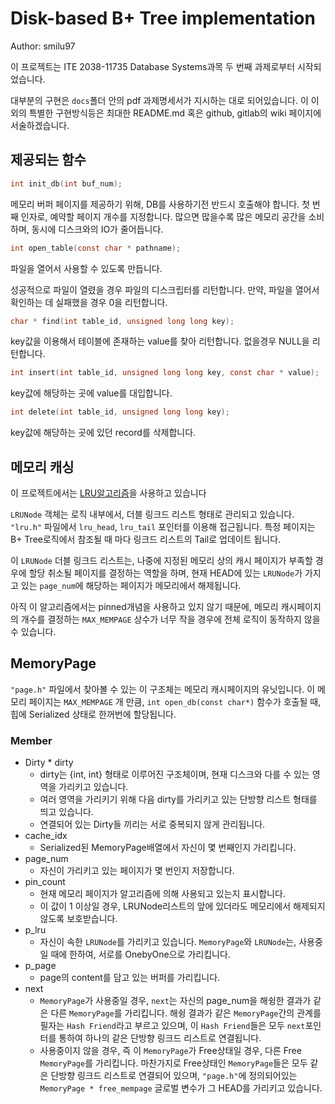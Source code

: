 # Disk-based B+ Tree implementation

Author: smilu97

이 프로젝트는 ITE 2038-11735 Database Systems과목 두 번째 과제로부터 시작되었습니다.



대부분의 구현은 `docs`폴더 안의 pdf 과제명세서가 지시하는 대로 되어있습니다. 이 이외의 특별한 구현방식등은 최대한 README.md 혹은 github, gitlab의 wiki 페이지에 서술하겠습니다.

## 제공되는 함수

```C
int init_db(int buf_num);
```

메모리 버퍼 페이지를 제공하기 위해, DB를 사용하기전 반드시 호출해야 합니다. 첫 번째 인자로, 예약할 페이지 개수를 지정합니다. 많으면 많을수록 많은 메모리 공간을 소비하며, 동시에 디스크와의 IO가 줄어듭니다.

```C
int open_table(const char * pathname);
```

파일을 열어서 사용할 수 있도록 만듭니다.

성공적으로 파일이 열렸을 경우 파일의 디스크립터를 리턴합니다. 만약, 파일을 열어서 확인하는 데 실패했을 경우 0을 리턴합니다.

```C
char * find(int table_id, unsigned long long key);
```

key값을 이용해서 테이블에 존재하는 value를 찾아 리턴합니다. 없을경우 NULL을 리턴합니다.

```C
int insert(int table_id, unsigned long long key, const char * value);
```

key값에 해당하는 곳에 value를 대입합니다.

```C
int delete(int table_id, unsigned long long key);
```

key값에 해당하는 곳에 있던 record를 삭제합니다.

## 메모리 캐싱

이 프로젝트에서는 [LRU알고리즘](https://en.wikipedia.org/wiki/Cache_replacement_policies#Least_Recently_Used_.28LRU.29)을 사용하고 있습니다

`LRUNode` 객체는 로직 내부에서, 더블 링크드 리스트 형태로 관리되고 있습니다. `"lru.h"` 파일에서 `lru_head`, `lru_tail` 포인터를 이용해 접근됩니다. 특정 페이지는 B+ Tree로직에서 참조될 때 마다 링크드 리스트의 Tail로 업데이트 됩니다.

이 `LRUNode` 더블 링크드 리스트는, 나중에 지정된 메모리 상의 캐시 페이지가 부족할 경우에 할당 취소될 페이지를 결정하는 역할을 하며, 현재 HEAD에 있는 `LRUNode`가 가지고 있는 `page_num`에 해당하는 페이지가 메모리에서 해제됩니다.

아직 이 알고리즘에서는 pinned개념을 사용하고 있지 않기 때문에, 메모리 캐시페이지의 개수를 결정하는 `MAX_MEMPAGE` 상수가 너무 작을 경우에 전체 로직이 동작하지 않을 수 있습니다.

## MemoryPage

`"page.h"` 파일에서 찾아볼 수 있는 이 구조체는 메모리 캐시페이지의 유닛입니다. 이 메모리 페이지는 `MAX_MEMPAGE` 개 만큼, `int open_db(const char*)` 함수가 호출될 때, 힙에 Serialized 상태로 한꺼번에 할당됩니다.

### Member

* Dirty * dirty
  * dirty는 {int, int} 형태로 이루어진 구조체이며, 현재 디스크와 다를 수 있는 영역을 가리키고 있습니다.
  * 여러 영역을 가리키기 위해 다음 dirty를 가리키고 있는 단방향 리스트 형태를 띄고 있습니다.
  * 연결되어 있는 Dirty들 끼리는 서로 중복되지 않게 관리됩니다.
* cache_idx
  * Serialized된 MemoryPage배열에서 자신이 몇 번째인지 가리킵니다.
* page_num
  * 자신이 가리키고 있는 페이지가 몇 번인지 저장합니다.
* pin_count
  * 현재 메모리 페이지가 알고리즘에 의해 사용되고 있는지 표시합니다.
  * 이 값이 1 이상일 경우, LRUNode리스트의 앞에 있더라도 메모리에서 해제되지 않도록 보호받습니다.
* p_lru
  * 자신이 속한 `LRUNode`를 가리키고 있습니다. `MemoryPage`와 `LRUNode`는, 사용중일 때에 한하여, 서로를 OnebyOne으로 가리킵니다.
* p_page
  * page의 content를 담고 있는 버퍼를 가리킵니다.
* next
  * `MemoryPage`가 사용중일 경우, `next`는 자신의 page_num을 해슁한 결과가 같은 다른 `MemoryPage`를 가리킵니다. 해슁 결과가 같은 `MemoryPage`간의 관계를 필자는 `Hash Friend`라고 부르고 있으며, 이 `Hash Friend`들은 모두 `next`포인터를 통하여 하나의 같은 단방향 링크드 리스트로 연결됩니다.
  * 사용중이지 않을 경우, 즉 이 `MemoryPage`가 Free상태일 경우, 다른 Free `MemoryPage`를 가리킵니다. 마찬가지로 Free상태인 `MemoryPage`들은 모두 같은 단방향 링크드 리스트로 연결되어 있으며, `"page.h"`에 정의되어있는 `MemoryPage * free_mempage` 글로벌 변수가 그 HEAD를 가리키고 있습니다.

